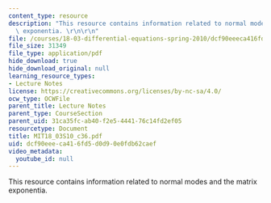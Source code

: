 ```yaml
---
content_type: resource
description: "This resource contains information related to normal modes and the matrix\
  \ exponentia. \r\n\r\n"
file: /courses/18-03-differential-equations-spring-2010/dcf90eeeca416fd5d0d90e0fdb62caef_MIT18_03S10_c36.pdf
file_size: 31349
file_type: application/pdf
hide_download: true
hide_download_original: null
learning_resource_types:
- Lecture Notes
license: https://creativecommons.org/licenses/by-nc-sa/4.0/
ocw_type: OCWFile
parent_title: Lecture Notes
parent_type: CourseSection
parent_uid: 31ca35fc-ab40-f2e5-4441-76c14fd2ef05
resourcetype: Document
title: MIT18_03S10_c36.pdf
uid: dcf90eee-ca41-6fd5-d0d9-0e0fdb62caef
video_metadata:
  youtube_id: null
---
```

This resource contains information related to normal modes and the matrix exponentia. 


